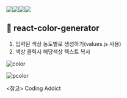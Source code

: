 <img src="https://img.shields.io/badge/react-61DAFB?style=for-the-badge&logo=react&logoColor=black"><img src="https://img.shields.io/badge/javascript-F7DF1E?style=for-the-badge&logo=javascript&logoColor=black"><img src="https://img.shields.io/badge/html-E34F26?style=for-the-badge&logo=html5&logoColor=white"><img src="https://img.shields.io/badge/css-1572B6?style=for-the-badge&logo=css3&logoColor=white">

## 🎨 react-color-generator
1. 입력된 색상 농도별로 생성하기(values.js 사용)
2. 색상 클릭시 해당색상 텍스트 복사
 
![color](https://user-images.githubusercontent.com/74355328/131240877-2dc1015c-f70e-4968-a4de-a87768677f82.png)

![pcolor](https://user-images.githubusercontent.com/74355328/147462559-34382cf4-8e48-46dd-859e-c6c49a204456.gif)

<참고>
Coding Addict

